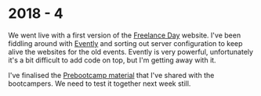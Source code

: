 # 2018 - 4

We went live with a first version of the [Freelance Day](http://www.freelanceday.it/) website. I've been fiddling around with [Evently](http://evently.mikado-themes.com/) and sorting out server configuration to keep alive the websites for the old events. Evently is very powerful, unfortunately it's a bit difficult to add code on top, but I'm getting away with it.

I've finalised the [Prebootcamp material](https://github.com/turnintocoders/bootcamp/tree/master/prebootcamp) that I've shared with the bootcampers. We need to test it together next week still.